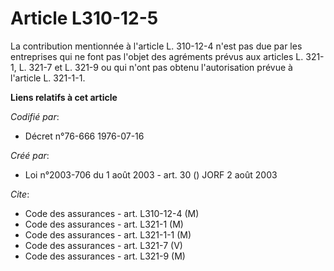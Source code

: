 # Article L310-12-5

La contribution mentionnée à l'article L. 310-12-4 n'est pas due par les entreprises qui ne font pas l'objet des agréments
prévus aux articles L. 321-1, L. 321-7 et L. 321-9 ou qui n'ont pas obtenu l'autorisation prévue à l'article L. 321-1-1.

**Liens relatifs à cet article**

_Codifié par_:

  - Décret n°76-666 1976-07-16

_Créé par_:

  - Loi n°2003-706 du 1 août 2003 - art. 30 () JORF 2 août 2003

_Cite_:

  - Code des assurances - art. L310-12-4 (M)
  - Code des assurances - art. L321-1 (M)
  - Code des assurances - art. L321-1-1 (M)
  - Code des assurances - art. L321-7 (V)
  - Code des assurances - art. L321-9 (M)
